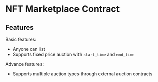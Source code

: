 # NFT Marketplace Contract

## Features

Basic features:
- Anyone can list
- Supports fixed price auction with `start_time` and `end_time`

Advance features:
- Supports multiple auction types through external auction contracts

